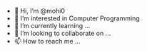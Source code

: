 - 👋 Hi, I’m @mohi0
- 👀 I’m interested in Computer Programming
- 🌱 I’m currently learning ...
- 💞️ I’m looking to collaborate on ...
- 📫 How to reach me ...

<!---
mohi0/mohi0 is a ✨ special ✨ repository because its `README.md` (this file) appears on your GitHub profile.
You can click the Preview link to take a look at your changes.
--->
